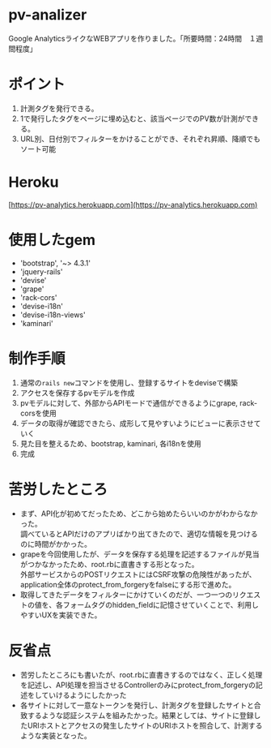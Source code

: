 # pv-analizer
Google AnalyticsライクなWEBアプリを作りました。「所要時間：24時間　１週間程度」

# ポイント
1. 計測タグを発行できる。
2. 1で発行したタグをページに埋め込むと、該当ページでのPV数が計測ができる。
3. URL別、日付別でフィルターをかけることができ、それぞれ昇順、降順でもソート可能


# Heroku
[https://pv-analytics.herokuapp.com](https://pv-analytics.herokuapp.com)

# 使用したgem
- 'bootstrap', '~> 4.3.1'
- 'jquery-rails'
- 'devise'
- 'grape'
- 'rack-cors'
- 'devise-i18n'
- 'devise-i18n-views'
- 'kaminari'

# 制作手順
1. 通常の`rails new`コマンドを使用し、登録するサイトをdeviseで構築
2. アクセスを保存するpvモデルを作成
3. pvモデルに対して、外部からAPIモードで通信ができるようにgrape, rack-corsを使用
4. データの取得が確認できたら、成形して見やすいようにビューに表示させていく
5. 見た目を整えるため、bootstrap, kaminari, 各i18nを使用
6. 完成

# 苦労したところ
-  まず、API化が初めてだったため、どこから始めたらいいのかがわからなかった。  
調べているとAPIだけのアプリばかり出てきたので、適切な情報を見つけるのに時間がかかった。
-  grapeを今回使用したが、データを保存する処理を記述するファイルが見当がつかなかったため、root.rbに直書きする形となった。  
外部サービスからのPOSTリクエストにはCSRF攻撃の危険性があったが、application全体のprotect_from_forgeryをfalseにする形で進めた。
-  取得してきたデータをフィルターにかけていくのだが、一つ一つのリクエストの値を、各フォームタグのhidden_fieldに記憶させていくことで、利用しやすいUXを実装できた。

# 反省点
- 苦労したところにも書いたが、root.rbに直書きするのではなく、正しく処理を記述し、API処理を担当させるControllerのみにprotect_from_forgeryの記述をしていけるようにしたかった
- 各サイトに対して一意なトークンを発行し、計測タグを登録したサイトと合致するような認証システムを組みたかった。結果としては、サイトに登録したURIホストとアクセスの発生したサイトのURIホストを照合して、計測するような実装となった。
